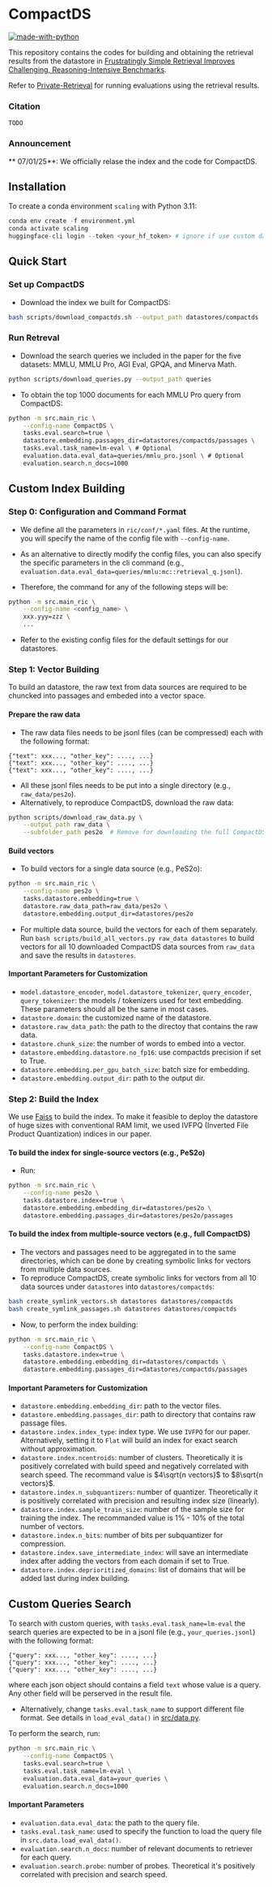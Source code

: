 # CompactDS
[![made-with-python](https://img.shields.io/badge/Made%20with-Python-red.svg)](#python)

This repository contains the codes for building and obtaining the retrieval results from the datastore in [Frustratingly Simple Retrieval Improves Challenging, Reasoning-Intensive Benchmarks](TODO).

Refer to [Private-Retrieval](TODO) for running evaluations using the retrieval results.

### Citation
```
TODO
```

### Announcement
** 07/01/25**: We officially relase the index and the code for CompactDS.

## Installation
To create a conda environment `scaling` with Python 3.11:
```python
conda env create -f environment.yml
conda activate scaling
huggingface-cli login --token <your_hf_token> # ignore if use custom data
```

## Quick Start
### Set up CompactDS
- Download the index we built for CompactDS:
```bash
bash scripts/download_compactds.sh --output_path datastores/compactds
```
<!-- - Build the index positions to passages map for your local file system:
```bash
python -m src.main_ric \
    --config-name  \
    tasks.datastore.index=true \
    datastore.embedding.embedding_dir=datastores/compactds \
    datastore.embedding.passages_dir=datastores/compactds/passages
``` -->

### Run Retreval
- Download the search queries we included in the paper for the five datasets: MMLU, MMLU Pro, AGI Eval, GPQA, and Minerva Math.
```bash
python scripts/download_queries.py --output_path queries
```
- To obtain the top 1000 documents for each MMLU Pro query from CompactDS:
```bash
python -m src.main_ric \
    --config-name CompactDS \
    tasks.eval.search=true \
    datastore.embedding.passages_dir=datastores/compactds/passages \
    tasks.eval.task_name=lm-eval \ # Optional
    evaluation.data.eval_data=queries/mmlu_pro.jsonl \ # Optional 
    evaluation.search.n_docs=1000
```

## Custom Index Building
### Step 0: Configuration and Command Format
- We define all the parameters in `ric/conf/*.yaml` files. At the runtime, you will specify the name of the config file with `--config-name`. 

- As an alternative to directly modify the config files, you can also specify the specific parameters in the cli command (e.g., `evaluation.data.eval_data=queries/mmlu:mc::retrieval_q.jsonl`). 
<!-- The files with pattern `ric/conf/*_deduped_dense_retrieval.yaml` are the ones we used to build indices (e.g. `pes2o_deduped_dense_retrieval.yaml`). -->

- Therefore, the command for any of the following steps will be:
```bash
python -m src.main_ric \
    --config-name <config_name> \
    xxx.yyy=zzz \
    ...
```

- Refer to the existing config files for the default settings for our datastores.


### Step 1: Vector Building
To build an datastore, the raw text from data sources are required to be chuncked into passages and embeded into a vector space.

#### Prepare the raw data
- The raw data files needs to be jsonl files (can be compressed) each with the following format:
```
{"text": xxx..., "other_key": ...., ...}
{"text": xxx..., "other_key": ...., ...}
{"text": xxx..., "other_key": ...., ...}
```
- All these jsonl files needs to be put into a single directory (e.g., `raw_data/pes2o`).
- Alternatively, to reproduce CompactDS, download the raw data:
```bash
python scripts/download_raw_data.py \
    --output_path raw_data \
    --subfolder_path pes2o  # Remove for downloading the full CompactDS
```

#### Build vectors 
- To build vectors for a single data source (e.g., PeS2o):
```bash
python -m src.main_ric \
    --config-name pes2o \
    tasks.datastore.embedding=true \
    datastore.raw_data_path=raw_data/pes2o \
    datastore.embedding.output_dir=datastores/pes2o
```
- For multiple data source, build the vectors for each of them separately. Run `bash scripts/build_all_vectors.py raw_data datastores` to build vectors for all 10 downloaded CompactDS data sources from `raw_data` and save the results in `datastores`. 

#### Important Parameters for Customization
- `model.datastore_encoder`, `model.datastore_tokenizer`, `query_encoder`, `query_tokenizer`: the models / tokenizers used for text embedding. These parameters should all be the same in most cases.
- `datastore.domain`: the customized name of the datastore.
- `datastore.raw_data_path`: the path to the directoy that contains the raw data.
- `datastore.chunk_size`: the number of words to embed into a vector.
- `datastore.embedding.datastore.no_fp16`: use compactds precision if set to True. 
- `datastore.embedding.per_gpu_batch_size`: batch size for embedding.
- `datastore.embedding.output_dir`: path to the output dir.


### Step 2: Build the Index
We use [Faiss](https://github.com/facebookresearch/faiss/tree/main) to build the index. To make it feasible to deploy the datastore of huge sizes with conventional RAM limit, we used IVFPQ (Inverted File Product Quantization) indices in our paper.

#### To build the index for single-source vectors (e.g., PeS2o)
- Run:
```bash
python -m src.main_ric \
    --config-name pes2o \
    tasks.datastore.index=true \
    datastore.embedding.embedding_dir=datastores/pes2o \
    datastore.embedding.passages_dir=datastores/pes2o/passages
```
#### To build the index from multiple-source vectors (e.g., full CompactDS) 
- The vectors and passages need to be aggregated in to the same directories, which can be done by creating symbolic links for vectors from multiple data sources. 
- To reproduce CompactDS, create symbolic links for vectors from all 10 data sources under `datastores` into `datastores/compactds`:
```bash
bash create_symlink_vectors.sh datastores datastores/compactds
bash create_symlink_passages.sh datastores datastores/compactds
```

- Now, to perform the index building:
```bash
python -m src.main_ric \
    --config-name CompactDS \
    tasks.datastore.index=true \
    datastore.embedding.embedding_dir=datastores/compactds \
    datastore.embedding.passages_dir=datastores/compactds/passages
```

#### Important Parameters for Customization
- `datastore.embedding.embedding_dir`: path to the vector files.
- `datastore.embedding.passages_dir`: path to directory that contains raw passage files.
- `datastore.index.index_type`: index type. We use `IVFPQ` for our paper. Alternatively, setting it to `Flat` will build an index for exact search without approximation.
- `datastore.index.ncentroids`: number of clusters. Theoretically it is positively correlated with build speed and negatively correlated with search speed. The recommand value is $4\sqrt{n vectors}$ to $8\sqrt{n vectors}$.
- `datastore.index.n_subquantizers`: number of quantizer.  Theoretically it is positively correlated with precision and resulting index size (linearly).
- `datastore.index.sample_train_size`: number of the sample size for training the index. The recommanded value is 1% - 10% of the total number of vectors.
- `datastore.index.n_bits`: number of bits per subquantizer for compression.
- `datastore.index.save_intermediate_index`: will save an intermediate index after adding the vectors from each domain if set to True.
- `datastore.index.deprioritized_domains`: list of domains that will be added last during index building.


## Custom Queries Search
To search with custom queries, with `tasks.eval.task_name=lm-eval` the search queries are expected to be in a jsonl file (e.g., `your_queries.jsonl`) with the following format:
```
{"query": xxx..., "other_key": ...., ...}
{"query": xxx..., "other_key": ...., ...}
{"query": xxx..., "other_key": ...., ...}
```
where each json object should contains a field `text` whose value is a query. Any other field will be perserved in the result file. 

- Alternatively, change `tasks.eval.task_name` to support different file format. See details in `load_eval_data()` in [src/data.py](src/data.py).

To perform the search, run:
```bash
python -m src.main_ric \
    --config-name CompactDS \
    tasks.eval.search=true \
    tasks.eval.task_name=lm-eval \
    evaluation.data.eval_data=your_queries \ 
    evaluation.search.n_docs=1000
```

#### Important Parameters
- `evaluation.data.eval_data`: the path to the query file.
- `tasks.eval.task_name`: used to specify the function to load the query file in `src.data.load_eval_data()`.
- `evaluation.search.n_docs`: number of relevant documents to retriever for each query. 
- `evaluation.search.probe`: number of probes. Theoretical it's positively correlated with precision and search speed.
